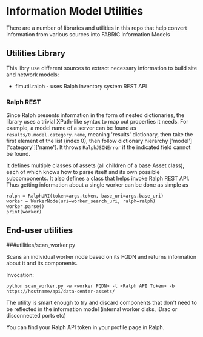 # Information Model Utilities

There are a number of libraries and utilities in this repo that help convert 
information from various sources into FABRIC Information Models

## Utilities Library

This libry use different sources to extract necessary information to build
site and network models:
- fimutil.ralph - uses Ralph inventory system REST API

### Ralph REST
Since Ralph presents information in the form of nested dictionaries, the library
uses a trivial XPath-like syntax to map out properties it needs. For example,
a model name of a server can be found as `results/0.model.category.name`, meaning
'results' dictionary, then take the first element of the list (index 0), then
follow dictionary hierarchy ['model']['category']['name']. It throws
`RalphJSONError` if the indicated field cannot be found. 

It defines multiple classes of assets (all children of a base Asset class),
each of which knows how to parse itself and its own possible subcomponents.
It also defines a class that helps invoke Ralph REST API.
Thus getting information about a single worker can be done as simple as
```
ralph = RalphURI(token=args.token, base_uri=args.base_uri)
worker = WorkerNode(uri=worker_search_uri, ralph=ralph)
worker.parse()
print(worker)
```

## End-user utilities

###utilities/scan_worker.py

Scans an individual worker node based on its FQDN and returns information about
it and its components. 

Invocation:
```
python scan_worker.py -w <worker FQDN> -t <Ralph API Token> -b https://hostname/api/data-center-assets/
```

The utility is smart enough to try and discard components that don't need to
be reflected in the information model (internal worker disks, iDrac or 
disconnected ports etc)

You can find your Ralph API token in your profile page in Ralph.

